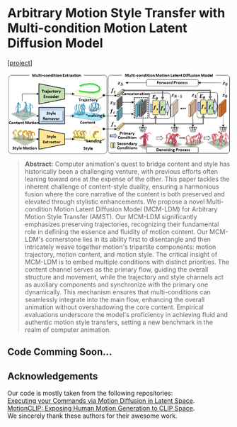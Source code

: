 # Arbitrary Motion Style Transfer with Multi-condition Motion Latent Diffusion Model
[[project](https://xingliangjin.github.io/MCM-LDM-Web/)]

<p align="center"><img src="images/pipeline.png" align="center"> <br></p>

> **Abstract:** Computer animation's quest to bridge content and style has historically been a challenging venture, with previous efforts often leaning toward one at the expense of the other. This paper tackles the inherent challenge of content-style duality, ensuring a harmonious fusion where the core narrative of the content is both preserved and elevated through stylistic enhancements. We propose a  novel Multi-condition Motion Latent Diffusion Model (MCM-LDM) for Arbitrary Motion Style Transfer (AMST). Our MCM-LDM significantly emphasizes preserving trajectories, recognizing their fundamental role in defining the essence and fluidity of motion content. Our MCM-LDM's cornerstone lies in its ability first to disentangle and then intricately weave together motion's tripartite components: motion trajectory, motion content, and motion style. The critical insight of MCM-LDM  is to embed multiple conditions with distinct priorities. The content channel serves as the primary flow, guiding the overall structure and movement, while the trajectory and style channels act as auxiliary components and synchronize with the primary one dynamically. This mechanism ensures that multi-conditions can seamlessly integrate into the main flow, enhancing the overall animation without overshadowing the core content. Empirical evaluations underscore the model's proficiency in achieving fluid and authentic motion style transfers, setting a new benchmark in the realm of computer animation.
## Code Comming Soon...

## Acknowledgements
Our code is mostly taken from the following repositories: \
[Executing your Commands via Motion Diffusion in Latent Space](https://github.com/ChenFengYe/motion-latent-diffusion). \
[MotionCLIP: Exposing Human Motion Generation to CLIP Space](https://github.com/GuyTevet/MotionCLIP). \
We sincerely thank these authors for their awesome work.
